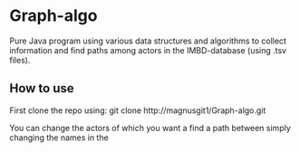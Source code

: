 # Graph-algo

Pure Java program using various data structures and algorithms to collect information and find paths among actors in the IMBD-database (using .tsv files).

## How to use

First clone the repo using: git clone http://magnusgit1/Graph-algo.git

You can change the actors of which you want a find a path between simply changing the names in the 
